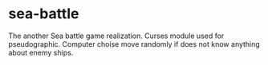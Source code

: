 # sea-battle
The another Sea battle game realization. Curses module used for pseudographic. Computer choise move randomly if does not know anything about enemy ships.
